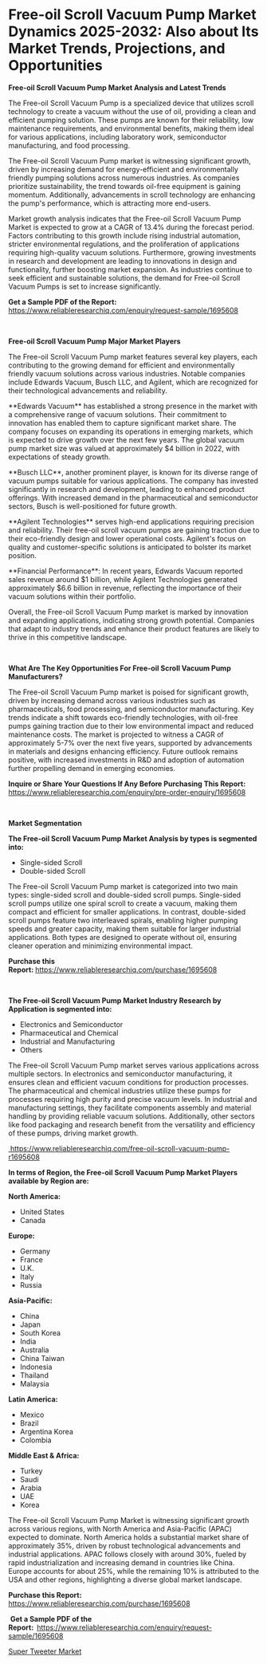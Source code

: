 <p><h1>Free-oil Scroll Vacuum Pump Market Dynamics 2025-2032: Also about Its Market Trends, Projections, and Opportunities</h1></p><p><strong>Free-oil Scroll Vacuum Pump Market Analysis and Latest Trends</strong></p>
<p><p>The Free-oil Scroll Vacuum Pump is a specialized device that utilizes scroll technology to create a vacuum without the use of oil, providing a clean and efficient pumping solution. These pumps are known for their reliability, low maintenance requirements, and environmental benefits, making them ideal for various applications, including laboratory work, semiconductor manufacturing, and food processing.</p><p>The Free-oil Scroll Vacuum Pump market is witnessing significant growth, driven by increasing demand for energy-efficient and environmentally friendly pumping solutions across numerous industries. As companies prioritize sustainability, the trend towards oil-free equipment is gaining momentum. Additionally, advancements in scroll technology are enhancing the pump's performance, which is attracting more end-users.</p><p>Market growth analysis indicates that the Free-oil Scroll Vacuum Pump Market is expected to grow at a CAGR of 13.4% during the forecast period. Factors contributing to this growth include rising industrial automation, stricter environmental regulations, and the proliferation of applications requiring high-quality vacuum solutions. Furthermore, growing investments in research and development are leading to innovations in design and functionality, further boosting market expansion. As industries continue to seek efficient and sustainable solutions, the demand for Free-oil Scroll Vacuum Pumps is set to increase significantly.</p></p>
<p><strong>Get a Sample PDF of the Report:&nbsp;</strong> <a href="https://www.reliableresearchiq.com/enquiry/request-sample/1695608?utm_campaign=2924&utm_medium=2&utm_source=Github&utm_content=ia&utm_term=27032025&utm_id=free-oil-scroll-vacuum-pump">https://www.reliableresearchiq.com/enquiry/request-sample/1695608</a></p>
<p>&nbsp;</p>
<p><strong>Free-oil Scroll Vacuum Pump Major Market Players</strong></p>
<p><p>The Free-oil Scroll Vacuum Pump market features several key players, each contributing to the growing demand for efficient and environmentally friendly vacuum solutions across various industries. Notable companies include Edwards Vacuum, Busch LLC, and Agilent, which are recognized for their technological advancements and reliability.</p><p>**Edwards Vacuum** has established a strong presence in the market with a comprehensive range of vacuum solutions. Their commitment to innovation has enabled them to capture significant market share. The company focuses on expanding its operations in emerging markets, which is expected to drive growth over the next few years. The global vacuum pump market size was valued at approximately $4 billion in 2022, with expectations of steady growth.</p><p>**Busch LLC**, another prominent player, is known for its diverse range of vacuum pumps suitable for various applications. The company has invested significantly in research and development, leading to enhanced product offerings. With increased demand in the pharmaceutical and semiconductor sectors, Busch is well-positioned for future growth.</p><p>**Agilent Technologies** serves high-end applications requiring precision and reliability. Their free-oil scroll vacuum pumps are gaining traction due to their eco-friendly design and lower operational costs. Agilent's focus on quality and customer-specific solutions is anticipated to bolster its market position.</p><p>**Financial Performance**: In recent years, Edwards Vacuum reported sales revenue around $1 billion, while Agilent Technologies generated approximately $6.6 billion in revenue, reflecting the importance of their vacuum solutions within their portfolio.</p><p>Overall, the Free-oil Scroll Vacuum Pump market is marked by innovation and expanding applications, indicating strong growth potential. Companies that adapt to industry trends and enhance their product features are likely to thrive in this competitive landscape.</p></p>
<p>&nbsp;</p>
<p><strong>What Are The Key Opportunities For Free-oil Scroll Vacuum Pump Manufacturers?</strong></p>
<p><p>The Free-oil Scroll Vacuum Pump market is poised for significant growth, driven by increasing demand across various industries such as pharmaceuticals, food processing, and semiconductor manufacturing. Key trends indicate a shift towards eco-friendly technologies, with oil-free pumps gaining traction due to their low environmental impact and reduced maintenance costs. The market is projected to witness a CAGR of approximately 5-7% over the next five years, supported by advancements in materials and designs enhancing efficiency. Future outlook remains positive, with increased investments in R&D and adoption of automation further propelling demand in emerging economies.</p></p>
<p><strong>Inquire or Share Your Questions If Any Before Purchasing This Report:</strong> <a href="https://www.reliableresearchiq.com/enquiry/pre-order-enquiry/1695608?utm_campaign=2924&utm_medium=2&utm_source=Github&utm_content=ia&utm_term=27032025&utm_id=free-oil-scroll-vacuum-pump">https://www.reliableresearchiq.com/enquiry/pre-order-enquiry/1695608</a></p>
<p>&nbsp;</p>
<p><strong>Market Segmentation</strong></p>
<p><strong>The Free-oil Scroll Vacuum Pump Market Analysis by types is segmented into:</strong></p>
<p><ul><li>Single-sided Scroll</li><li>Double-sided Scroll</li></ul></p>
<p><p>The Free-oil Scroll Vacuum Pump market is categorized into two main types: single-sided scroll and double-sided scroll pumps. Single-sided scroll pumps utilize one spiral scroll to create a vacuum, making them compact and efficient for smaller applications. In contrast, double-sided scroll pumps feature two interleaved spirals, enabling higher pumping speeds and greater capacity, making them suitable for larger industrial applications. Both types are designed to operate without oil, ensuring cleaner operation and minimizing environmental impact.</p></p>
<p><strong>Purchase this Report:&nbsp;</strong><a href="https://www.reliableresearchiq.com/purchase/1695608?utm_campaign=2924&utm_medium=2&utm_source=Github&utm_content=ia&utm_term=27032025&utm_id=free-oil-scroll-vacuum-pump">https://www.reliableresearchiq.com/purchase/1695608</a></p>
<p>&nbsp;</p>
<p><strong>The Free-oil Scroll Vacuum Pump Market Industry Research by Application is segmented into:</strong></p>
<p><ul><li>Electronics and Semiconductor</li><li>Pharmaceutical and Chemical</li><li>Industrial and Manufacturing</li><li>Others</li></ul></p>
<p><p>The Free-oil Scroll Vacuum Pump market serves various applications across multiple sectors. In electronics and semiconductor manufacturing, it ensures clean and efficient vacuum conditions for production processes. The pharmaceutical and chemical industries utilize these pumps for processes requiring high purity and precise vacuum levels. In industrial and manufacturing settings, they facilitate components assembly and material handling by providing reliable vacuum solutions. Additionally, other sectors like food packaging and research benefit from the versatility and efficiency of these pumps, driving market growth.</p></p>
<p><a href="https://www.reliableresearchiq.com/free-oil-scroll-vacuum-pump-r1695608?utm_campaign=2924&utm_medium=2&utm_source=Github&utm_content=ia&utm_term=27032025&utm_id=free-oil-scroll-vacuum-pump">&nbsp;https://www.reliableresearchiq.com/free-oil-scroll-vacuum-pump-r1695608</a></p>
<p><strong>In terms of Region, the Free-oil Scroll Vacuum Pump Market Players available by Region are:</strong></p>
<p>
    <p> <strong> North America: </strong>
        <ul>
            <li>United States</li>
            <li>Canada</li>
        </ul>
        </p> 
    <p> <strong> Europe: </strong>
        <ul>
            <li>Germany</li>
            <li>France</li>
            <li>U.K.</li>
            <li>Italy</li>
            <li>Russia</li>
        </ul>
        </p> 
    <p> <strong> Asia-Pacific: </strong>
        <ul>
            <li>China</li>
            <li>Japan</li>
            <li>South Korea</li>
            <li>India</li>
            <li>Australia</li>
            <li>China Taiwan</li>
            <li>Indonesia</li>
            <li>Thailand</li>
            <li>Malaysia</li>
        </ul>
        </p> 
    <p> <strong> Latin America: </strong>
        <ul>
            <li>Mexico</li>
            <li>Brazil</li>
            <li>Argentina Korea</li>
            <li>Colombia</li>
        </ul>
        </p> 
    <p> <strong> Middle East & Africa: </strong>
        <ul>
            <li>Turkey</li>
            <li>Saudi</li>
            <li>Arabia</li>
            <li>UAE</li>
            <li>Korea</li>
        </ul>
    </p>
    </p>
<p><p>The Free-oil Scroll Vacuum Pump Market is witnessing significant growth across various regions, with North America and Asia-Pacific (APAC) expected to dominate. North America holds a substantial market share of approximately 35%, driven by robust technological advancements and industrial applications. APAC follows closely with around 30%, fueled by rapid industrialization and increasing demand in countries like China. Europe accounts for about 25%, while the remaining 10% is attributed to the USA and other regions, highlighting a diverse global market landscape.</p></p>
<p><strong>Purchase this Report: </strong><a href="https://www.reliableresearchiq.com/purchase/1695608?utm_campaign=2924&utm_medium=2&utm_source=Github&utm_content=ia&utm_term=27032025&utm_id=free-oil-scroll-vacuum-pump">https://www.reliableresearchiq.com/purchase/1695608</a></p>
<p>&nbsp;<strong>Get a Sample PDF of the Report:&nbsp;&nbsp;</strong><a href="https://www.reliableresearchiq.com/enquiry/request-sample/1695608?utm_campaign=2924&utm_medium=2&utm_source=Github&utm_content=ia&utm_term=27032025&utm_id=free-oil-scroll-vacuum-pump">https://www.reliableresearchiq.com/enquiry/request-sample/1695608</a></p>
<p><strong></strong></p>
<p><p><a href="https://github.com/kryshaprilbb/Market-Research-Report-List-1/blob/main/super-tweeter-market.md?utm_campaign=2924&utm_medium=2&utm_source=Github&utm_content=ia&utm_term=27032025&utm_id=free-oil-scroll-vacuum-pump">Super Tweeter Market</a></p></p>